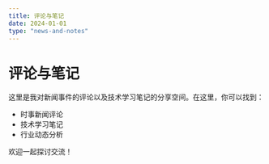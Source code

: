 ```yaml
---
title: 评论与笔记
date: 2024-01-01
type: "news-and-notes"
---
```


# 评论与笔记

这里是我对新闻事件的评论以及技术学习笔记的分享空间。在这里，你可以找到：

- 时事新闻评论
- 技术学习笔记
- 行业动态分析

欢迎一起探讨交流！